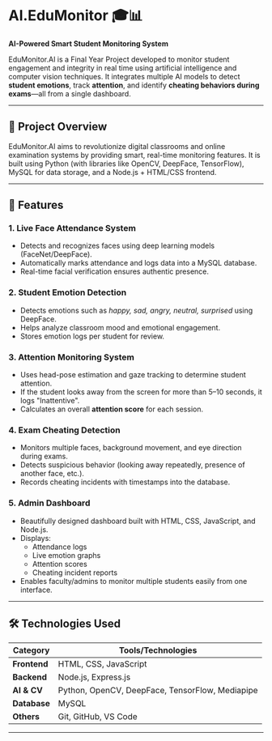 # AI.EduMonitor 🎓📊

**AI-Powered Smart Student Monitoring System**

EduMonitor.AI is a Final Year Project developed to monitor student engagement and integrity in real time using artificial intelligence and computer vision techniques. It integrates multiple AI models to detect **student emotions**, track **attention**, and identify **cheating behaviors during exams**—all from a single dashboard.

---

## 📌 Project Overview

EduMonitor.AI aims to revolutionize digital classrooms and online examination systems by providing smart, real-time monitoring features. It is built using Python (with libraries like OpenCV, DeepFace, TensorFlow), MySQL for data storage, and a Node.js + HTML/CSS frontend.

---

## 🚀 Features

### 1. **Live Face Attendance System**  
- Detects and recognizes faces using deep learning models (FaceNet/DeepFace).
- Automatically marks attendance and logs data into a MySQL database.
- Real-time facial verification ensures authentic presence.

### 2. **Student Emotion Detection**  
- Detects emotions such as *happy, sad, angry, neutral, surprised* using DeepFace.
- Helps analyze classroom mood and emotional engagement.
- Stores emotion logs per student for review.

### 3. **Attention Monitoring System**  
- Uses head-pose estimation and gaze tracking to determine student attention.
- If the student looks away from the screen for more than 5–10 seconds, it logs "Inattentive".
- Calculates an overall **attention score** for each session.

### 4. **Exam Cheating Detection**  
- Monitors multiple faces, background movement, and eye direction during exams.
- Detects suspicious behavior (looking away repeatedly, presence of another face, etc.).
- Records cheating incidents with timestamps into the database.

### 5. **Admin Dashboard**  
- Beautifully designed dashboard built with HTML, CSS, JavaScript, and Node.js.
- Displays:
  - Attendance logs
  - Live emotion graphs
  - Attention scores
  - Cheating incident reports
- Enables faculty/admins to monitor multiple students easily from one interface.

---

## 🛠️ Technologies Used

| Category         | Tools/Technologies                    |
|------------------|----------------------------------------|
| **Frontend**     | HTML, CSS, JavaScript                 |
| **Backend**      | Node.js, Express.js                   |
| **AI & CV**      | Python, OpenCV, DeepFace, TensorFlow, Mediapipe |
| **Database**     | MySQL                                 |
| **Others**       | Git, GitHub, VS Code                  |

---

